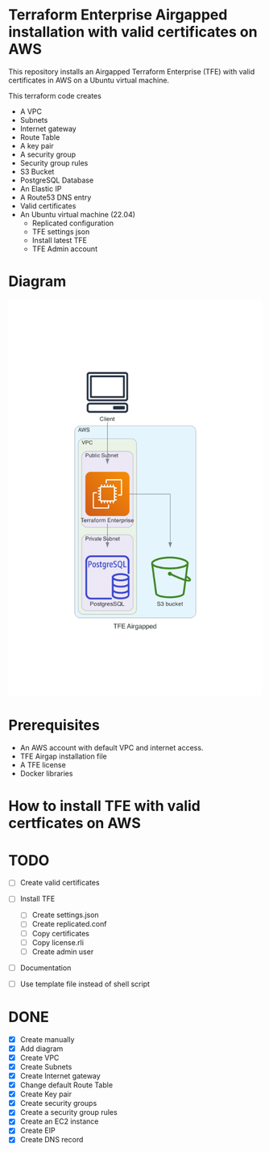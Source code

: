 # Terraform Enterprise Airgapped installation with valid certificates on AWS  
This repository installs an Airgapped Terraform Enterprise (TFE) with valid certificates in AWS on a Ubuntu virtual machine.  

This terraform code creates
- A VPC
- Subnets
- Internet gateway
- Route Table
- A key pair
- A security group
- Security group rules
- S3 Bucket
- PostgreSQL Database
- An Elastic IP
- A Route53 DNS entry
- Valid certificates
- An Ubuntu virtual machine (22.04)
  - Replicated configuration
  - TFE settings json
  - Install latest TFE
  - TFE Admin account

# Diagram
![](diagram/tfe_airgapped.png)

# Prerequisites
 - An AWS account with default VPC and internet access.
 - TFE Airgap installation file
 - A TFE license
 - Docker libraries

# How to install TFE with valid certficates on AWS


# TODO
- [ ] Create valid certificates
- [ ] Install TFE 
  - [ ] Create settings.json
  - [ ] Create replicated.conf
  - [ ] Copy certificates
  - [ ] Copy license.rli
  - [ ] Create admin user
- [ ] Documentation
- [ ] Use template file instead of shell script


# DONE
- [x] Create manually
- [x] Add diagram
- [x] Create VPC
- [x] Create Subnets
- [x] Create Internet gateway
- [x] Change default Route Table
- [x] Create Key pair
- [x] Create security groups
- [x] Create a security group rules
- [x] Create an EC2 instance
- [x] Create EIP
- [x] Create DNS record